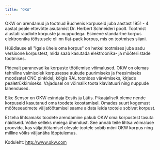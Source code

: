 ```yaml
---
title: "OKW"
---
```


OKW on arendanud ja tootnud Buchenis korpuseid juba aastast 1951 - 4 aastat peale ettevõtte asutamist Dr. Herbert Schneideri poolt. Tootmist alustati raadiote korpuste ja nuppudega. Esimene standartne korpus elektroonika tööstusele oli nn flat-pack korpus, mis on tootmises siiani.

 
Hüüdlause all "Igale ühele oma korpus" on hetkel tootmises juba sadu versioone korpustest, mida saab kasutada elektroonika- ja mõõteriistade tootmises.

 
Pidevalt paranevad ka korpuste töötlemise võimalused. OKW on olemas tehniline valmisolek korpusesse aukude puurimiseks ja freesimiseks moodsatel CNC pinkidel, kõigis RAL toonides värvimiseks, kirjade pealetrükkimiseks. Vajadusel on võimalik toota klaviatuuri ning nuppude lahendused.

 
Elke Sensor on OKW esindaja Eestis ja Lätis. Pikaajaliselt oleme nende korpuseid kasutanud oma toodete koostamisel. Omades suurt kogemust mõõteseadmete väljatöötamisel saame aidata leida tootele sobivat korpust.

 
Et teha lihtsamaks toodete arendamine pakub OKW oma korpustest tasuta näidiseid. Võtke selleks meiega ühendust. See annab teile lihtsa võimaluse proovida, kas väljatöötamisel olevale tootele sobib mõni OKW korpus ning milline võiks väljanäha lõpptulemus.

 
Koduleht: http://www.okw.com